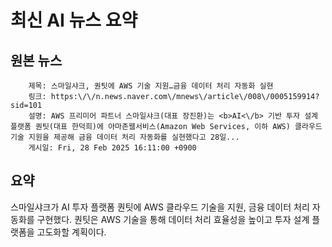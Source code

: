 # 최신 AI 뉴스 요약

## 원본 뉴스
		제목: 스마일샤크, 퀀팃에 AWS 기술 지원…금융 데이터 처리 자동화 실현
		링크: https:\/\/n.news.naver.com\/mnews\/article\/008\/0005159914?sid=101
		설명: AWS 프리미어 파트너 스마일샤크(대표 장진환)는 <b>AI<\/b> 기반 투자 설계 플랫폼 퀀팃(대표 한덕희)에 아마존웹서비스(Amazon Web Services, 이하 AWS) 클라우드 기술 지원을 제공해 금융 데이터 처리 자동화를 실현했다고 28일... 
		게시일: Fri, 28 Feb 2025 16:11:00 +0900


## 요약
스마일샤크가 AI 투자 플랫폼 퀀팃에 AWS 클라우드 기술을 지원, 금융 데이터 처리 자동화를 구현했다. 퀀팃은 AWS 기술을 통해 데이터 처리 효율성을 높이고 투자 설계 플랫폼을 고도화할 계획이다.
